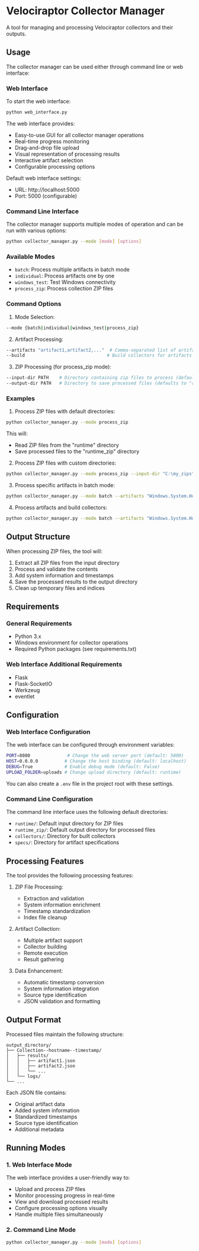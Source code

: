 # Velociraptor Collector Manager

A tool for managing and processing Velociraptor collectors and their outputs.

## Usage

The collector manager can be used either through command line or web interface:

### Web Interface

To start the web interface:
```bash
python web_interface.py
```

The web interface provides:
- Easy-to-use GUI for all collector manager operations
- Real-time progress monitoring
- Drag-and-drop file upload
- Visual representation of processing results
- Interactive artifact selection
- Configurable processing options

Default web interface settings:
- URL: http://localhost:5000
- Port: 5000 (configurable)

### Command Line Interface

The collector manager supports multiple modes of operation and can be run with various options:

```bash
python collector_manager.py --mode [mode] [options]
```

### Available Modes

- `batch`: Process multiple artifacts in batch mode
- `individual`: Process artifacts one by one
- `windows_test`: Test Windows connectivity
- `process_zip`: Process collection ZIP files

### Command Options

1. Mode Selection:
```bash
--mode {batch|individual|windows_test|process_zip}
```

2. Artifact Processing:
```bash
--artifacts "artifact1,artifact2,..."  # Comma-separated list of artifacts to process
--build                               # Build collectors for artifacts
```

3. ZIP Processing (for process_zip mode):
```bash
--input-dir PATH    # Directory containing zip files to process (defaults to "runtime")
--output-dir PATH   # Directory to save processed files (defaults to "runtime_zip")
```

### Examples

1. Process ZIP files with default directories:
```bash
python collector_manager.py --mode process_zip
```
This will:
- Read ZIP files from the "runtime" directory
- Save processed files to the "runtime_zip" directory

2. Process ZIP files with custom directories:
```bash
python collector_manager.py --mode process_zip --input-dir "C:\my_zips" --output-dir "C:\processed_results"
```

3. Process specific artifacts in batch mode:
```bash
python collector_manager.py --mode batch --artifacts "Windows.System.HostsFile,Windows.Network.NetstatEnriched"
```

4. Process artifacts and build collectors:
```bash
python collector_manager.py --mode batch --artifacts "Windows.System.HostsFile" --build
```

## Output Structure

When processing ZIP files, the tool will:
1. Extract all ZIP files from the input directory
2. Process and validate the contents
3. Add system information and timestamps
4. Save the processed results to the output directory
5. Clean up temporary files and indices

## Requirements

### General Requirements
- Python 3.x
- Windows environment for collector operations
- Required Python packages (see requirements.txt)

### Web Interface Additional Requirements
- Flask
- Flask-SocketIO
- Werkzeug
- eventlet

## Configuration

### Web Interface Configuration
The web interface can be configured through environment variables:
```bash
PORT=8080              # Change the web server port (default: 5000)
HOST=0.0.0.0          # Change the host binding (default: localhost)
DEBUG=True            # Enable debug mode (default: False)
UPLOAD_FOLDER=uploads # Change upload directory (default: runtime)
```

You can also create a `.env` file in the project root with these settings.

### Command Line Configuration
The command line interface uses the following default directories:
- `runtime/`: Default input directory for ZIP files
- `runtime_zip/`: Default output directory for processed files
- `collectors/`: Directory for built collectors
- `specs/`: Directory for artifact specifications

## Processing Features

The tool provides the following processing features:
1. ZIP File Processing:
   - Extraction and validation
   - System information enrichment
   - Timestamp standardization
   - Index file cleanup

2. Artifact Collection:
   - Multiple artifact support
   - Collector building
   - Remote execution
   - Result gathering

3. Data Enhancement:
   - Automatic timestamp conversion
   - System information integration
   - Source type identification
   - JSON validation and formatting

## Output Format

Processed files maintain the following structure:
```
output_directory/
├── Collection--hostname--timestamp/
│   ├── results/
│   │   ├── artifact1.json
│   │   ├── artifact2.json
│   │   └── ...
│   └── logs/
└── ...
```

Each JSON file contains:
- Original artifact data
- Added system information
- Standardized timestamps
- Source type identification
- Additional metadata

## Running Modes

### 1. Web Interface Mode
The web interface provides a user-friendly way to:
- Upload and process ZIP files
- Monitor processing progress in real-time
- View and download processed results
- Configure processing options visually
- Handle multiple files simultaneously

### 2. Command Line Mode
```bash
python collector_manager.py --mode [mode] [options]
```